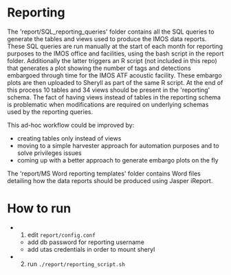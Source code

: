 Reporting
=========
The 'report/SQL_reporting_queries' folder contains all the SQL queries to generate the tables and views used to produce the IMOS data reports. These SQL queries are run manually at the start of each month for reporting purposes to the IMOS office and facilities, using the bash script in the report folder. Additionally the latter triggers an R script (not included in this repo) that generates a plot showing the number of tags and detections embargoed through time for the IMOS ATF acoustic facility. These embargo plots are then uploaded to Sheryll as part of the same R script.
At the end of this process 10 tables and 34 views should be present in the 'reporting' schema. The fact of having views instead of tables in the reporting schema is problematic when modifications are required on underlying schemas used by the reporting queries. 

This ad-hoc workflow could be improved by:
 * creating tables only instead of views
 * moving to a simple harvester approach for automation purposes and to solve privileges issues
 * coming up with a better approach to generate embargo plots on the fly	

The 'report/MS Word reporting templates' folder contains Word files detailing how the data reports should be produced using Jasper iReport.

How to run
==========

* 1) edit ```report/config.conf```
  * add db password for reporting username
  * add utas credentials in order to mount sheryl
* 2) run ```./report/reporting_script.sh```
